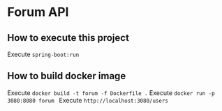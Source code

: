 # Forum API

## How to execute this project

Execute  `spring-boot:run`

## How to build docker image

Execute  `docker build -t forum -f Dockerfile .`
Execute  `docker run -p 3080:8080 forum `
Execute  `http://localhost:3080/users `